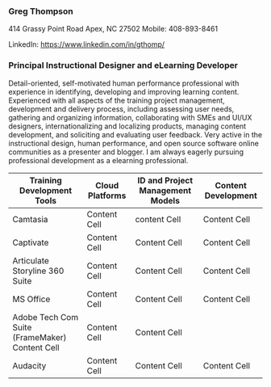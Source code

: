 ### Greg Thompson
414 Grassy Point Road
Apex, NC 27502 Mobile: 408-893-8461

LinkedIn: https://www.linkedin.com/in/gthomp/

### Principal Instructional Designer and eLearning Developer

Detail-oriented, self-motivated human performance professional with experience in identifying, developing and improving learning content. Experienced with all aspects of the training project management, development  and delivery process, including assessing user needs, gathering and organizing information, collaborating with SMEs and UI/UX designers, internationalizing and localizing products, managing content development, and soliciting and evaluating user feedback. Very active in the instructional design, human performance, and open source software online communities as a presenter and blogger. I am always eagerly pursuing professional development as a elearning professional.

| Training Development Tools  | Cloud Platforms | ID and Project Management Models | Content Development | 
| ------------- | ------------- | -----------  | --------------|   
| Camtasia  | Content Cell  | content Cell | Content Cell  |
| Captivate  | Content Cell  | Content Cell | Content Cell  |
| Articulate Storyline 360 Suite | Content Cell  | Content Cell | Content Cell  |
| MS Office  | Content Cell  | Content Cell | Content Cell  |
| Adobe Tech Com Suite (FrameMaker) Content Cell  | Content Cell | Content Cell  |
| Audacity  | Content Cell  | Content Cell | Content Cell  |
